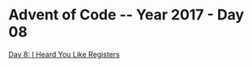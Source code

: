 # Advent of Code -- Year 2017 - Day 08

[Day 8: I Heard You Like Registers](https://adventofcode.com/2017/day/8)

